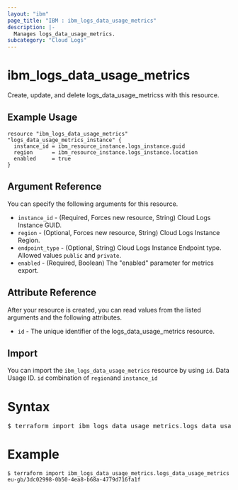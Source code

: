 ```yaml
---
layout: "ibm"
page_title: "IBM : ibm_logs_data_usage_metrics"
description: |-
  Manages logs_data_usage_metrics.
subcategory: "Cloud Logs"
---
```


# ibm_logs_data_usage_metrics

Create, update, and delete logs_data_usage_metricss with this resource.

## Example Usage

```hcl
resource "ibm_logs_data_usage_metrics" "logs_data_usage_metrics_instance" {
  instance_id = ibm_resource_instance.logs_instance.guid
  region      = ibm_resource_instance.logs_instance.location
  enabled     = true
}
```

## Argument Reference

You can specify the following arguments for this resource.
* `instance_id` - (Required, Forces new resource, String)  Cloud Logs Instance GUID.
* `region` - (Optional, Forces new resource, String) Cloud Logs Instance Region.
* `endpoint_type` - (Optional, String) Cloud Logs Instance Endpoint type. Allowed values `public` and `private`.
* `enabled` - (Required, Boolean) The "enabled" parameter for metrics export.

## Attribute Reference

After your resource is created, you can read values from the listed arguments and the following attributes.

* `id` - The unique identifier of the logs_data_usage_metrics resource.


## Import

You can import the `ibm_logs_data_usage_metrics` resource by using `id`. Data Usage ID. `id` combination of `region`and `instance_id`

# Syntax
<pre>
$ terraform import ibm_logs_data_usage_metrics.logs_data_usage_metrics < region >/< instance_id >;
</pre>

# Example
```
$ terraform import ibm_logs_data_usage_metrics.logs_data_usage_metrics eu-gb/3dc02998-0b50-4ea8-b68a-4779d716fa1f
```
